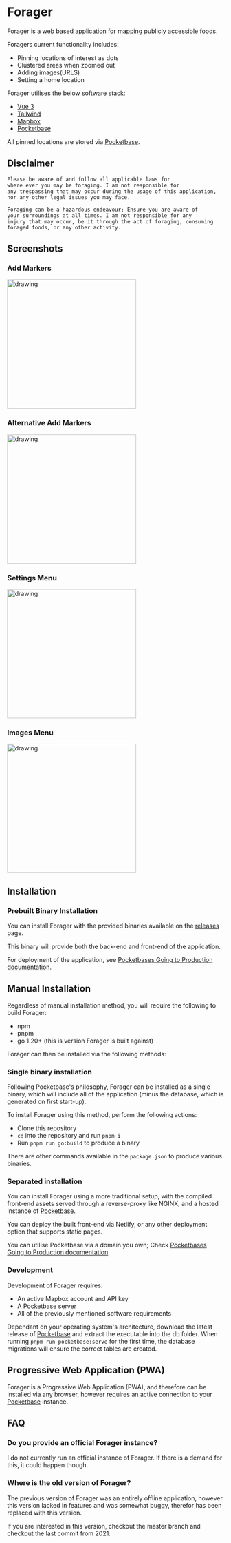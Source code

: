 # Forager

Forager is a web based application for mapping publicly accessible foods.


Foragers current functionality includes:

- Pinning locations of interest as dots
- Clustered areas when zoomed out
- Adding images(URLS)
- Setting a home location

Forager utilises the below software stack:

- [Vue 3](https://v3.vuejs.org/)
- [Tailwind](https://tailwindcss.com/)
- [Mapbox](https://www.mapbox.com/)
- [Pocketbase](https://github.com/pocketbase/pocketbase)

All pinned locations are stored via [Pocketbase](https://github.com/pocketbase/pocketbase).

## Disclaimer

    Please be aware of and follow all applicable laws for
    where ever you may be foraging. I am not responsible for 
    any trespassing that may occur during the usage of this application, 
    nor any other legal issues you may face.

    Foraging can be a hazardous endeavour; Ensure you are aware of
    your surroundings at all times. I am not responsible for any
    injury that may occur, be it through the act of foraging, consuming
    foraged foods, or any other activity.

## Screenshots

### Add Markers

<img src="screenshots/mobile_create_marker.png" alt="drawing" width="300"/>

<br/>

### Alternative Add Markers

<img src="screenshots/mobile_alt_create_marker.png" alt="drawing" width="300"/>

<br/>

### Settings Menu

<img src="screenshots/settings_menu.png" alt="drawing" width="300"/>

<br/>

### Images Menu

<img src="screenshots/image_menu.png" alt="drawing" width="300"/>

<br/>

## Installation

### Prebuilt Binary Installation

You can install Forager with the provided binaries available on the [releases](https://github.com/CRBroughton/Forager/releases) page.

This binary will provide both the back-end and front-end of the application.

For deployment of the application, see [Pocketbases Going to Production documentation](https://pocketbase.io/docs/going-to-production/).

## Manual Installation

Regardless of manual installation method, you will require the following to build Forager:

- npm
- pnpm
- go 1.20+ (this is version Forager is built against)

Forager can then be installed via the following methods:

### Single binary installation

Following Pocketbase's philosophy, Forager can be installed as a single binary,
which will include all of the application (minus the database, which is generated on first start-up).

To install Forager using this method, perform the following actions:

- Clone this repository
- `cd` into the repository and run `pnpm i`
- Run `pnpm run go:build` to produce a binary

There are other commands available in the `package.json` to produce various binaries.


### Separated installation

You can install Forager using a more traditional setup, with the compiled front-end
assets served through a reverse-proxy like NGINX, and a hosted instance of [Pocketbase](https://github.com/pocketbase/pocketbase).

You can deploy the built front-end via Netlify, or any other deployment option
that supports static pages.

You can utilise Pocketbase via a domain you own; Check [Pocketbases Going to Production documentation](https://pocketbase.io/docs/going-to-production/).

### Development

Development of Forager requires:

- An active Mapbox account and API key
- A Pocketbase server
- All of the previously mentioned software requirements

Dependant on your operating system's architecture, download the latest release of
[Pocketbase](https://github.com/pocketbase/pocketbase) and extract the executable
into the db folder. When running `pnpm run pocketbase:serve` for the first time,
the database migrations will ensure the correct tables are created.

## Progressive Web Application (PWA)

Forager is a Progressive Web Application (PWA), and therefore can be installed via any browser, however requires an active connection to your [Pocketbase](https://github.com/pocketbase/pocketbase) instance.

## FAQ

### Do you provide an official Forager instance?

I do not currently run an official instance of Forager. If there is a demand for this,
it could happen though.

### Where is the old version of Forager?

The previous version of Forager was an entirely offline application, 
however this version lacked in features and was
somewhat buggy, therefor has been replaced with this version.

If you are interested in this version, checkout the master branch and checkout
the last commit from 2021.